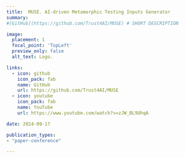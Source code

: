 ```yaml
---
title:  MUSE. AI-driven Metamorphic Testing Inputs Generator
summary: 
#[GitHub](https://github.com/Trust4AI/MUSE) # SHORT DESCRIPTION

image: 
  placement: 1
  focal_point: 'TopLeft'
  preview_only: false
  alt_text: Logo.

links:
  - icon: github 
    icon_pack: fab
    name: GitHub
    url: https://github.com/Trust4AI/MUSE
  - icon: youtube
    icon_pack: fab
    name: YouTube 
    url: https://www.youtube.com/watch?v=zJW_BL9UhqA

date: 2024-09-17

publication_types: 
- "paper-conference"

---
```



